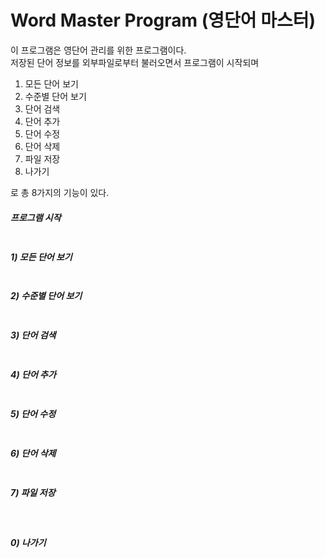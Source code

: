 # Word Master Program (영단어 마스터)

 이 프로그램은 영단어 관리를 위한 프로그램이다.     
 저장된 단어 정보를 외부파일로부터 불러오면서 프로그램이 시작되며
1) 모든 단어 보기
2) 수준별 단어 보기
3) 단어 검색
4) 단어 추가
5) 단어 수정
6) 단어 삭제
7) 파일 저장
8) 나가기

로 총 8가지의 기능이 있다.


##### 프로그램 시작
<img src="screenshots/LoadFile.png" width="" height="" title="ProgramStart" alt=""/>   

##### 1) 모든 단어 보기
<img src="screenshots/Wordlist.png" width="" height="" title="Wordlist_All" alt=""/>   

##### 2) 수준별 단어 보기
<img src="screenshots/Wordlist_Level.png" width="" height="" title="Wordlist_LEVEL" alt=""/>   

##### 3) 단어 검색
<img src="screenshots/Search.png" width="" height="" title="Search word" alt=""/>   

##### 4) 단어 추가
<img src="screenshots/Wordadd.png" width="" height="" title="Add word" alt=""/>   

##### 5) 단어 수정
<img src="screenshots/Wordupdate.png" width="" height="" title="Update word" alt=""/>   

##### 6) 단어 삭제
<img src="screenshots/Worddelete.png" width="" height="" title="Delete word" alt=""/>   

##### 7) 파일 저장
<img src="screenshots/SaveFile.png" width="" height="" title="Save file" alt=""/>
<img src="screenshots/Savedfile.png" width="" height="" title="Saved file" alt=""/>

##### 0) 나가기
<img src="screenshots/Exitprogram.png" width="" height="" title="Exit Program" alt=""/>